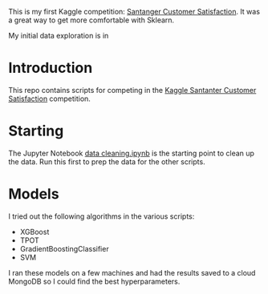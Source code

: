 This is my first Kaggle competition: [Santanger Customer Satisfaction](https://www.kaggle.com/c/santander-customer-satisfaction). It was a great way to get more comfortable with Sklearn.

My initial data exploration is in 

# Introduction

This repo contains scripts for competing in the [Kaggle Santanter Customer Satisfaction](https://www.kaggle.com/c/santander-customer-satisfaction) competition.

# Starting

The Jupyter Notebook [data cleaning.ipynb](https://github.com/poindextrose/Kaggle-Santander-Customer-Satisfaction/blob/master/data%20cleaning.ipynb) is the starting point to clean up the data. Run this first to prep the data for the other scripts.

# Models

I tried out the following algorithms in the various scripts:
* XGBoost
* TPOT
* GradientBoostingClassifier
* SVM

I ran these models on a few machines and had the results saved to a cloud MongoDB so I could find the best hyperparameters.
